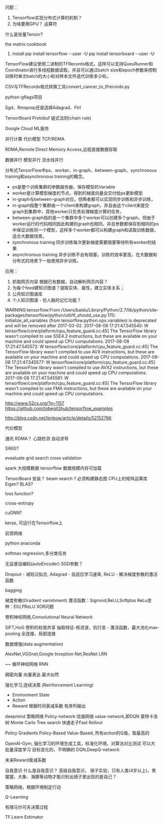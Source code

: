 问题：
1. Tensorflow实现分布式计算的机制？
2. 为啥要用GPU？
运算符

什么是张量Tensor?

the matrix cookbook

1. install 
pip install tensorflow --user -U
pip install tensorboard --user -U

TensorFlow建议使用二进制的TFRecords格式，这样可以支持QueuRunner和Coordinator进行多线程数据读取，并且可以通过batch size和epoch参数来控制训练时单次batch的大小和对样本文件迭代训练多少轮。

CSV与TFRecords格式转换工具convert_cancer_to_tfrecords.py

python-gflags项目

Sgd、Rmsprop还是选择Adagrad、Ftrl

TensorBoard
Protobuf
链式法则(chain rule)

Google Cloud ML服务

并行计算
    代价模型
    TCP/RDMA

RDMA,Remote Direct Memory Access,远程直接数据存取

数据并行
模型并行
流水线并行

分布式TensorFlow中ps、worker、in-graph、between-graph、synchronous training和asynchronous training的概念。
* ps是整个训练集群的参数服务器，保存模型的Variable
* worker是计算模型梯度的节点，得到的梯度向量会交付给ps更新模型
* in-graph与between-graph对应，但两者都可以实现同步训练和异步训练，
* in-graph指整个集群由一个client来构建graph，并且由这个client来提交graph到集群中，其他worker只负责处理梯度计算的任务，
* between-graph指的是一个集群中多个worker可以创建多个graph，但由于worker运行的代码相同因此构建的graph也相同，并且参数都保存到相同的ps中保证训练同一个模型，这样多个worker都可以构建graph和读取训练数据，适合大数据场景。
* synchronous training 同步训练每次更新梯度需要阻塞等待所有worker的结果
* asynchronous training 异步训练不会有阻塞，训练的效率更高，在大数据和分布式的场景下一般使用异步训练。

应用：
1. 抓取网页内容 根据已有数据，自动解析网页内容？
2. 为每个feed建知识图谱？提取实体、属性，建立实体关系；
3. 公共知识图谱库
4. 个人知识图谱 - 仿人脑的记忆功能？

WARNING:tensorflow:From /Users/baidu/Library/Python/2.7/lib/python/site-packages/tensorflow/python/util/tf_should_use.py:170: initialize_all_variables (from tensorflow.python.ops.variables) is deprecated and will be removed after 2017-03-02.
2017-08-08 17:21:47.545545: W tensorflow/core/platform/cpu_feature_guard.cc:45] The TensorFlow library wasn't compiled to use SSE4.2 instructions, but these are available on your machine and could speed up CPU computations.
2017-08-08 17:21:47.545572: W tensorflow/core/platform/cpu_feature_guard.cc:45] The TensorFlow library wasn't compiled to use AVX instructions, but these are available on your machine and could speed up CPU computations.
2017-08-08 17:21:47.545577: W tensorflow/core/platform/cpu_feature_guard.cc:45] The TensorFlow library wasn't compiled to use AVX2 instructions, but these are available on your machine and could speed up CPU computations.
2017-08-08 17:21:47.545581: W tensorflow/core/platform/cpu_feature_guard.cc:45] The TensorFlow library wasn't compiled to use FMA instructions, but these are available on your machine and could speed up CPU computations.

http://www.52cs.org/?p=1157
https://github.com/tobegit3hub/tensorflow_examples

http://blog.csdn.net/lenbow/article/details/52152766

代价模型

通讯
RDMA？
心跳检测
自动求导

SWIG?

evealuate
grid search
cross validation

spark 大规模数据
tensorflow 数据规模内存可加载

TensorBoard 安装？
beam search ?
必须构建静态图
CPU上的矩阵运算库Eigen? BLAS?

loss function?

cross-entropy

cuDNN?

keras, 可运行在Tensorflow上

前馈网络

python anaconda

softmax regression,多分类任务

无监督自编码(autoEncoder)
SGD参数？

Dropout - 减轻过拟合,
Adagrad - 自适应学习速率,
ReLU - 解决梯度弥散的激活函数

bagging

梯度弥散(Gradient vanishment)
激活函数：Sigmoid,ReLU,Softplus
ReLu变种：EIU,PReLU
XOR问题

卷积神经网络,Convolutional Neural Network

SIFT,HoG
卷积的权值共享
抽取特征-核滤波，抗行变 - 激活函数，最大池化max-pooling
全连接，局部连接

数据增强(data augmentation)

AlexNet,VGGnet,Google Inception Net,ResNet
LRN

~~
循环神经网络 RNN

稠密向量
向量表达
最大似然

强化学习,连续决策 (Reinforcement Learning)
* Environment State
* Action
* Reward 根据时间衰减系数
有序列输出


deepmind
    策略网络 Policy-network
    估值网络 value-network,即DQN
    蒙特卡洛树 Monte Carlo Tree search
    快速走子Fast Rollout

Policy Gradients
    Policy-Based
    Value-Based, 所有action的Q值，取最高的

OpenAI-Gym, 强化学习的环境生成工具，标准化环境，对算法对比测试
可以大批量深度学习
目标变化的、不明确的
DQN,DeepQ-network

未来Reward衰减系数


自我意识
    什么是自我意识？
    高级自我意识， 镜子实验，只有人类(4岁以上)，黑猩猩、大象、海豚等动物才能识别出镜子里出现的是自己？

策略网络，根据环境制定行动

Q-Learning

有限马尔可夫决策过程

TF.Learn
Estimator 
